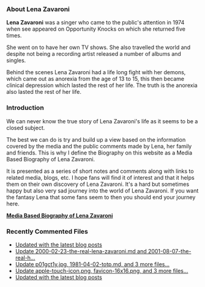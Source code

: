 ### About Lena Zavaroni

<p><strong>Lena Zavaroni</strong> was a singer who came to the public's attention in 1974 when see appeared on Opportunity Knocks on which she returned five times.</p>

<p>She went on to have her own TV shows. She also travelled the world and despite not being a recording artist released a number of albums and singles.</p>

<p>Behind the scenes Lena Zavaroni had a life long fight with her demons, which came out as anorexia from the age of 13 to 15, this then became clinical depression which lasted the rest of her life. The truth is the anorexia also lasted the rest of her life.</p>

### Introduction

<p>We can never know the true story of Lena Zavaroni's life as it seems to be a closed subject.</p>

<p>The best we can do is try and build up a view based on the information covered by the media and the public comments made by Lena, her family and friends. This is why I define the Biography on this website as a Media Based Biography of Lena Zavaroni.</p>

<p>It is presented as a series of short notes and comments along with links to related media, blogs, etc. I hope fans will find it of interest and that it helps them on their own discovery of Lena Zavaroni. It's a hard but sometimes happy but also very sad journey into the world of Lena Zavaroni. If you want the fantasy Lena that some fans seem to then you should end your journey here.</p>

<a href="https://fanzoflenazavaroni.github.io/biography/lena-zavaroni/"><strong>Media Based Biography of Lena Zavaroni</strong></a>

### Recently Commented Files

<!-- BLOG-POST-LIST:START -->
- [Updated with the latest blog posts](https://github.com/FanzOfLenaZavaroni/fanzoflenazavaroni.github.io/commit/1b189eb64e2bcbcb20a3aaf103870e8e3a6a1569)
- [Update 2000-02-23-the-real-lena-zavaroni.md and 2001-08-07-the-real-h…](https://github.com/FanzOfLenaZavaroni/fanzoflenazavaroni.github.io/commit/f7c03b5c0f78d99f90e92e70783e3e67774ed08d)
- [Update p01gct1y.jpg, 1981-04-02-totp.md, and 3 more files...](https://github.com/FanzOfLenaZavaroni/fanzoflenazavaroni.github.io/commit/c12001861c297f0d8e7228c46efdf290c1048304)
- [Update apple-touch-icon.png, favicon-16x16.png, and 3 more files...](https://github.com/FanzOfLenaZavaroni/fanzoflenazavaroni.github.io/commit/0616dce747549f0452f76ab91806d04f0d726440)
- [Updated with the latest blog posts](https://github.com/FanzOfLenaZavaroni/fanzoflenazavaroni.github.io/commit/55d1cad759921b12cea2fe5f8066b095c4f43f17)
<!-- BLOG-POST-LIST:END -->
